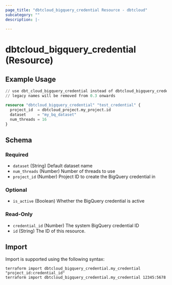 ```yaml
---
page_title: "dbtcloud_bigquery_credential Resource - dbtcloud"
subcategory: ""
description: |-
  
---
```


# dbtcloud_bigquery_credential (Resource)




## Example Usage

```terraform
// use dbt_cloud_bigquery_credential instead of dbtcloud_bigquery_credential for the legacy resource names
// legacy names will be removed from 0.3 onwards

resource "dbtcloud_bigquery_credential" "test_credential" {
  project_id  = dbtcloud_project.my_project.id
  dataset     = "my_bq_dataset"
  num_threads = 16
}
```

<!-- schema generated by tfplugindocs -->
## Schema

### Required

- `dataset` (String) Default dataset name
- `num_threads` (Number) Number of threads to use
- `project_id` (Number) Project ID to create the BigQuery credential in

### Optional

- `is_active` (Boolean) Whether the BigQuery credential is active

### Read-Only

- `credential_id` (Number) The system BigQuery credential ID
- `id` (String) The ID of this resource.

## Import

Import is supported using the following syntax:

```shell
terraform import dbtcloud_bigquery_credential.my_credential "project_id:credential_id"
terraform import dbtcloud_bigquery_credential.my_credential 12345:5678
```
